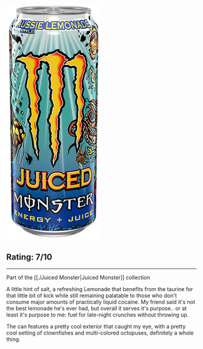 ![Aussie Lemonade|128](./docs/_attachments/AussieLemonade.png)

## Rating: 7/10

____

Part of the [[./Juiced Monster|Juiced Monster]] collection 

A little hint of salt, a refreshing Lemonade that benefits from the taurine for that little bit of kick while still remaining palatable to those who don't consume major amounts of practically liquid cocaine. My friend said it's not the best lemonade he's ever had, but overall it serves it's purpose.. or at least it's purpose to me: fuel for late-night crunches without throwing up.

The can features a pretty cool exterior that caught my eye, with a pretty cool setting of clownfishes and multi-colored octopuses, definitely a whole thing.